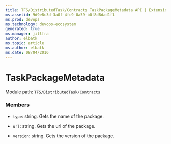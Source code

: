 ```yaml
---
title: TFS/DistributedTask/Contracts TaskPackageMetadata API | Extensions for Azure DevOps Services
ms.assetid: 9d9e8c3d-3a0f-4fc9-0a59-b0f8d8dad1f1
ms.prod: devops
ms.technology: devops-ecosystem
generated: true
ms.manager: jillfra
author: elbatk
ms.topic: article
ms.author: elbatk
ms.date: 08/04/2016
---
```


# TaskPackageMetadata

Module path: `TFS/DistributedTask/Contracts`


### Members

* `type`: string. Gets the name of the package.

* `url`: string. Gets the url of the package.

* `version`: string. Gets the version of the package.

